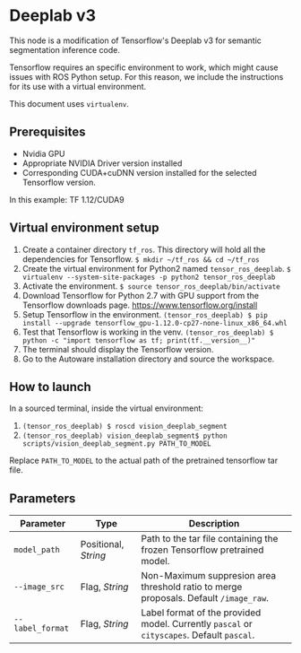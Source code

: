 # Deeplab v3

This node is a modification of Tensorflow's Deeplab v3 for semantic segmentation inference code.

Tensorflow requires an specific environment to work, which might cause issues with ROS Python setup.
For this reason, we include the instructions for its use with a virtual environment.

This document uses `virtualenv`.

## Prerequisites

* Nvidia GPU
* Appropriate NVIDIA Driver version installed
* Corresponding CUDA+cuDNN version installed for the selected Tensorflow version. 

In this example: TF 1.12/CUDA9 

## Virtual environment setup

1. Create a container directory `tf_ros`. This directory will hold all the dependencies for Tensorflow.
`$ mkdir ~/tf_ros && cd ~/tf_ros`
1. Create the virtual environment for Python2 named `tensor_ros_deeplab`.
`$ virtualenv --system-site-packages -p python2 tensor_ros_deeplab`
1. Activate the environment.
`$ source tensor_ros_deeplab/bin/activate`
1. Download Tensorflow for Python 2.7 with GPU support from the Tensorflow downloads page.
https://www.tensorflow.org/install
1. Setup Tensorflow in the environment. 
`(tensor_ros_deeplab) $ pip install --upgrade tensorflow_gpu-1.12.0-cp27-none-linux_x86_64.whl`
1. Test that Tensorflow is working in the venv.
`(tensor_ros_deeplab) $ python -c "import tensorflow as tf; print(tf.__version__)"`
1. The terminal should display the Tensorflow version.
1. Go to the Autoware installation directory and source the workspace.

## How to launch

In a sourced terminal, inside the virtual environment:
1. `(tensor_ros_deeplab) $ roscd vision_deeplab_segment`
1. `(tensor_ros_deeplab) vision_deeplab_segment$ python scripts/vision_deeplab_segment.py PATH_TO_MODEL`

Replace `PATH_TO_MODEL` to the actual path of the pretrained tensorflow tar file.

## Parameters

|Parameter| Type| Description|
----------|-----|--------
|`model_path`|Positional, *String* |Path to the tar file containing the frozen Tensorflow pretrained model.|
|`--image_src`|Flag, *String*|Non-Maximum suppresion area threshold ratio to merge proposals. Default `/image_raw`.|
|`--label_format`|Flag, *String*|Label format of the provided model. Currently `pascal` or `cityscapes`. Default `pascal`.|
